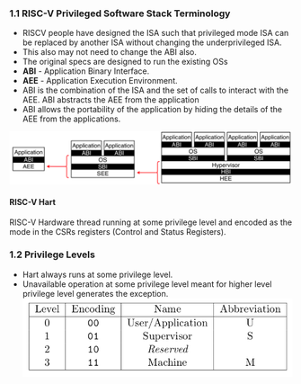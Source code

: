 ### 1.1 RISC-V Privileged Software Stack Terminology
- RISCV people have designed the ISA such that privileged mode ISA can be replaced by another ISA without changing the underprivileged ISA.
- This also may not need to change the ABI also.
- The original specs are designed to run the existing OSs
- **ABI** - Application Binary Interface.
- **AEE** - Application Execution Environment.
- ABI is the combination of the ISA and the set of calls to interact with the AEE. ABI abstracts the AEE from the application
- ABI allows the portability of the application by hiding the details of the AEE from the applications.

![Modes of Operations](../_assets/risc-v/riscv-modes.png)

#### RISC-V Hart
RISC-V Hardware thread running at some privilege level and encoded as the mode in the CSRs registers (Control and Status Registers).

### 1.2 Privilege Levels
- Hart always runs at some privilege level.
- Unavailable operation at some privilege level meant for higher level privilege level generates the exception.
![Privilege Levels](../_assets/risc-v/riscv-privilegelevels.png)
